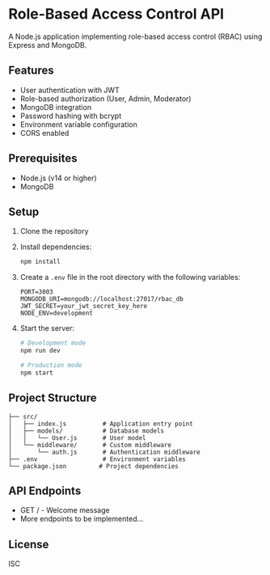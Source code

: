 # Role-Based Access Control API

A Node.js application implementing role-based access control (RBAC) using Express and MongoDB.

## Features

- User authentication with JWT
- Role-based authorization (User, Admin, Moderator)
- MongoDB integration
- Password hashing with bcrypt
- Environment variable configuration
- CORS enabled

## Prerequisites

- Node.js (v14 or higher)
- MongoDB

## Setup

1. Clone the repository
2. Install dependencies:
   ```bash
   npm install
   ```
3. Create a `.env` file in the root directory with the following variables:
   ```
   PORT=3003
   MONGODB_URI=mongodb://localhost:27017/rbac_db
   JWT_SECRET=your_jwt_secret_key_here
   NODE_ENV=development
   ```
4. Start the server:

   ```bash
   # Development mode
   npm run dev

   # Production mode
   npm start
   ```

## Project Structure

```
├── src/
│   ├── index.js          # Application entry point
│   ├── models/           # Database models
│   │   └── User.js       # User model
│   └── middleware/       # Custom middleware
│       └── auth.js       # Authentication middleware
├── .env                  # Environment variables
└── package.json         # Project dependencies
```

## API Endpoints

- GET / - Welcome message
- More endpoints to be implemented...

## License

ISC
